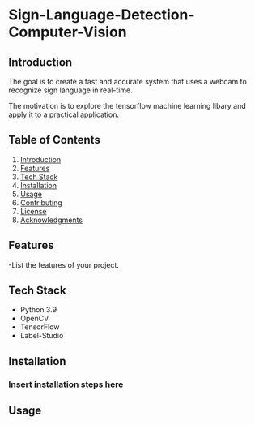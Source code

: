 # Sign-Language-Detection-Computer-Vision

## Introduction

The goal is to create a fast and accurate system that uses a webcam to recognize sign language in real-time. 

The motivation is to explore the tensorflow machine learning libary and apply it to a practical application.

## Table of Contents

1. [Introduction](#introduction)
2. [Features](#features)
3. [Tech Stack](#tech-stack)
4. [Installation](#installation)
5. [Usage](#usage)
6. [Contributing](#contributing)
7. [License](#license)
8. [Acknowledgments](#acknowledgments)

## Features
-List the features of your project.

## Tech Stack
- Python 3.9
- OpenCV
- TensorFlow
- Label-Studio
## Installation
### Insert installation steps here

## Usage


